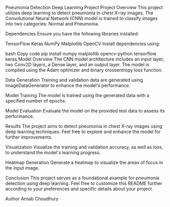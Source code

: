Pneumonia Detection Deep Learning Project
Project Overview
This project utilizes deep learning to detect pneumonia in chest X-ray images. The Convolutional Neural Network (CNN) model is trained to classify images into two categories: Normal and Pneumonia.

Dependencies
Ensure you have the following libraries installed:

TensorFlow
Keras
NumPy
Matplotlib
OpenCV
Install dependencies using:

bash
Copy code
pip install numpy matplotlib opencv-python tensorflow keras
Model Overview
The CNN model architecture includes an input layer, two Conv2D layers, a Dense layer, and an output layer. The model is compiled using the Adam optimizer and binary crossentropy loss function.

Data Generation
Training and validation data are generated using ImageDataGenerator to enhance the model's performance.

Model Training
The model is trained using the generated data with a specified number of epochs.

Model Evaluation
Evaluate the model on the provided test data to assess its performance.

Results
The project aims to detect pneumonia in chest X-ray images using deep learning techniques. Feel free to explore and enhance the model for further improvements.

Visualization
Visualize the training and validation accuracy, as well as loss, to understand the model's learning progress.

Heatmap Generation
Generate a heatmap to visualize the areas of focus in the input image.

Conclusion
This project serves as a foundational example for pneumonia detection using deep learning. Feel free to customize this README further according to your preferences and specific details about your project.

Author
Arnab Choudhury
